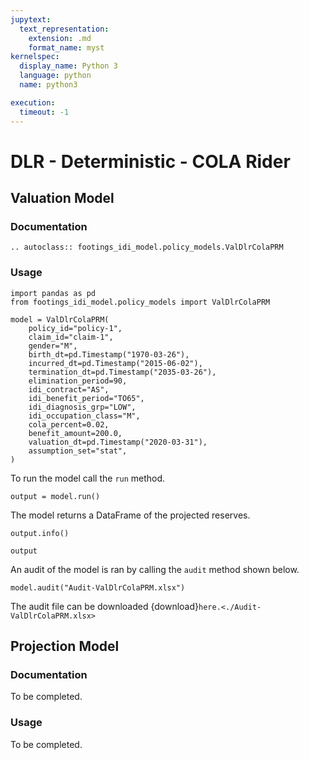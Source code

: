 ```yaml
---
jupytext:
  text_representation:
    extension: .md
    format_name: myst
kernelspec:
  display_name: Python 3
  language: python
  name: python3

execution:
  timeout: -1
---
```



# DLR - Deterministic - COLA Rider

## Valuation Model

### Documentation

```{eval-rst}
.. autoclass:: footings_idi_model.policy_models.ValDlrColaPRM
```

### Usage

```{code-cell} ipython3
import pandas as pd
from footings_idi_model.policy_models import ValDlrColaPRM

model = ValDlrColaPRM(
    policy_id="policy-1",
    claim_id="claim-1",
    gender="M",
    birth_dt=pd.Timestamp("1970-03-26"),
    incurred_dt=pd.Timestamp("2015-06-02"),
    termination_dt=pd.Timestamp("2035-03-26"),
    elimination_period=90,
    idi_contract="AS",
    idi_benefit_period="TO65",
    idi_diagnosis_grp="LOW",
    idi_occupation_class="M",
    cola_percent=0.02,
    benefit_amount=200.0,
    valuation_dt=pd.Timestamp("2020-03-31"),
    assumption_set="stat",
)
```

To run the model call the `run` method.

```{code-cell} ipython3
output = model.run()
```

The model returns a DataFrame of the projected reserves.

```{code-cell} ipython3
output.info()
```

```{code-cell} ipython3
output
```

An audit of the model is ran by calling the `audit` method shown below.

```{code-cell} ipython3
model.audit("Audit-ValDlrColaPRM.xlsx")
```

The audit file can be downloaded {download}`here.<./Audit-ValDlrColaPRM.xlsx>`


## Projection Model

### Documentation

To be completed.

### Usage

To be completed.
